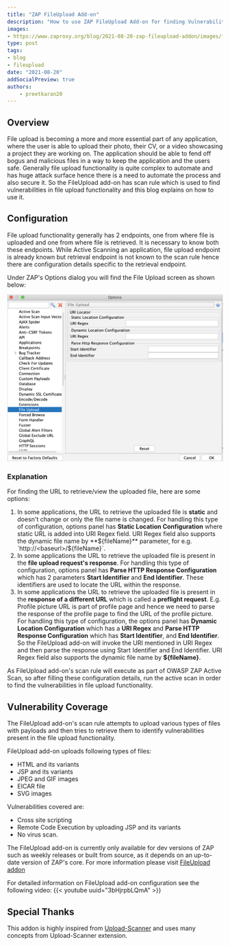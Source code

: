 ```yaml
---
title: "ZAP FileUpload Add-on"
description: "How to use ZAP FileUpload Add-on for finding Vulnerabilities in file upload functionality"
images:
- https://www.zaproxy.org/blog/2021-08-20-zap-fileupload-addon/images/fileupload-options-panel.png
type: post
tags:
- blog
- fileupload
date: "2021-08-20"
addSocialPreview: true
authors:
    - preetkaran20
---
```

## Overview
File upload is becoming a more and more essential part of any application, where the user is able to upload their photo, their CV, or a video showcasing a project they are working on. The application should be able to fend off bogus and malicious files in a way to keep the application and the users safe. Generally file upload functionality is quite complex to automate and has huge attack surface hence there is a need to automate the process and also secure it. So the FileUpload add-on has scan rule which is used to find vulnerabilities in file upload functionality and this blog explains on how to use it.

## Configuration
File upload functionality generally has 2 endpoints, one from where file is uploaded and one from where file is retrieved. It is necessary to know both these endpoints. While Active Scanning an application, file upload endpoint is already known but retrieval endpoint is not known to the scan rule hence there are configuration details specific to the retrieval endpoint.

Under ZAP's Options dialog you will find the File Upload screen as shown below:

![FileUpload](./images/fileupload-options-panel.png)
 
### Explanation

For finding the URL to retrieve/view the uploaded file, here are some options:

1. In some applications, the URL to retrieve the uploaded file is **static** and doesn't change or only the file name is changed. For handling this type of configuration, options panel has **Static Location Configuration** where static URL is added into URI Regex field. URI Regex field also supports the dynamic file name by **${fileName}** parameter, for e.g. `http://<baseurl>/${fileName}`.
2. In some applications the URL to retrieve the uploaded file is present in the **file upload request's response**. For handling this type of configuration, options panel has **Parse HTTP Response Configuration** which has 2 parameters **Start Identifier** and **End Identifier**. These identifiers are used to locate the URL within the response.
3. In some applications the URL to retrieve the uploaded file is present in the **response of a different URL** which is called a **preflight request**. E.g. Profile picture URL is part of profile page and hence we need to parse the response of the profile page to find the URL of the profile picture. For handling this type of configuration, the options panel has **Dynamic Location Configuration** which has a **URI Regex** and **Parse HTTP Response Configuration** which has **Start Identifier**, and **End Identifier**. So the FileUpload add-on will invoke the URI mentioned in URI Regex and then parse the response using Start Identifier and End Identifier. URI Regex field also supports the dynamic file name by **${fileName}**.

As FileUpload add-on's scan rule will execute as part of OWASP ZAP Active Scan, so after filling these configuration details, run the active scan in order to find the vulnerabilities in file upload functionality.

## Vulnerability Coverage
The FileUpload add-on's scan rule attempts to upload various types of files with payloads and then tries to retrieve them to identify vulnerabilities present in the file upload functionality. 

FileUpload add-on uploads following types of files:
- HTML and its variants
- JSP and its variants
- JPEG and GIF images
- EICAR file
- SVG images

Vulnerabilities covered are:
- Cross site scripting
- Remote Code Execution by uploading JSP and its variants
- No virus scan. 

The FileUpload add-on is currently only available for dev versions of ZAP such as weekly releases or built from source, as it depends on an up-to-date version of ZAP's core.
For more information please visit [FileUpload addon](https://github.com/SasanLabs/owasp-zap-fileupload-addon)

For detailed information on FileUpload add-on configuration see the following video: {{< youtube uuid="3bHjrpbLQmA" >}}

## Special Thanks
This addon is highly inspired from [Upload-Scanner](https://github.com/portswigger/upload-scanner) and uses many concepts from Upload-Scanner extension.